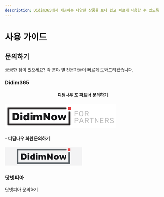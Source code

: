 ```yaml
---
description: Didim365에서 제공하는 다양한 상품을 보다 쉽고 빠르게 사용할 수 있도록 자세한 설명을 제공합니다.
---
```


# 사용 가이드

## 문의하기

궁금한 점이 있으세요? 각 분야 별 전문가들이 빠르게 도와드리겠습니다.

### Didim365


#### <center>디딤나우 포 파트너 문의하기 </center>

 [![(디딤나우 포 파트너 문의하기)](.gitbook/assets/logo_didimnowfp.png)](https://cloud.didim365.com/)

#### - 디딤나우 회원 문의하기

 [![(디딤나우 회원 문의하기)](.gitbook/assets/logo_login.gif)](https://partner.didim365.com/)



### 닷넷피아

닷넷피아 문의하기


